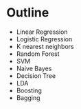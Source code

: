 # Outline
- Linear Regression
- Logistic Regression
- K nearest neighbors
- Random Forest
- SVM
- Naive Bayes
- Decision Tree
- LDA
- Boosting
- Bagging
